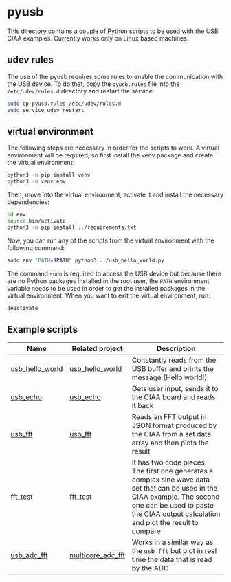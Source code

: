 # pyusb

This directory contains a couple of Python scripts to be used with the USB CIAA examples. Currently works only on Linux based machines.

## udev rules

The use of the pyusb requires some rules to enable the communication with the USB device. To do that, copy the `pyusb.rules` file into the `/etc/udev/rules.d` directory and restart the service:

```bash
sudo cp pyusb.rules /etc/udev/rules.d
sudo service udev restart
```

## virtual environment

The following steps are necessary in order for the scripts to work. A virtual environment will be required, so first install the venv package and create the virtual environment:

```bash
python3 -m pip install venv
python3 -m venv env
```

Then, move into the virtual environment, activate it and install the necessary dependencies:

```bash
cd env
source bin/activate
python3 -m pip install ../requirements.txt
```

Now, you can run any of the scripts from the virtual environment with the following command:

```bash
sudo env "PATH=$PATH" python3 ../usb_hello_world.py
```

The command `sudo` is required to access the USB device but because there are no Python packages installed in the root user, the `PATH` environment variable needs to be used in order to get the installed packages in the virtual environment.
When you want to exit the virtual environment, run:

```bash
deactivate
```

## Example scripts

| Name | Related project | Description |
| --- | --- | --- |
| [usb_hello_world][hello_world_py] | [usb_hello_world][hello_world_c] | Constantly reads from the USB buffer and prints the message (Hello world!)
| [usb_echo][usb_echo_py] | [usb_echo][usb_echo_c] | Gets user input, sends it to the CIAA board and reads it back
| [usb_fft][usb_fft_py] | [usb_fft][usb_fft_c] | Reads an FFT output in JSON format produced by the CIAA from a set data array and then plots the result
| [fft_test][fft_test_ipynb] | [fft_test][fft_cfft_c] | It has two code pieces. The first one generates a complex sine wave data set that can be used in the CIAA example. The second one can be used to paste the CIAA output calculation and plot the result to compare
| [usb_adc_fft][usb_adc_fft_py] | [multicore_adc_fft][multicore_adc_fft_c] | Works in a similar way as the `usb_fft` but plot in real time the data that is read by the ADC

[hello_world_py]: usb_hello_world.py
[hello_world_c]: ../examples/usb/usb_hello_world/
[usb_echo_py]: usb_echo.py
[usb_echo_c]: ../examples/usb/usb_echo/
[usb_fft_py]: usb_fft.py
[usb_fft_c]: ../examples/usb/usb_fft/
[fft_test_ipynb]: fft_test.ipynb
[fft_cfft_c]: ../examples/cmsis/fft/fft_cfft/
[usb_adc_fft_py]: usb_adc_fft.py
[multicore_adc_fft_c]: ../examples/multicore/multicore_adc_fft/multicore_adc_fft_m4/